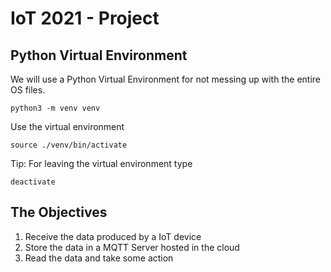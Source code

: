 # IoT 2021 - Project

## Python Virtual Environment

We will use a Python Virtual Environment for not messing up with the entire OS files. 

```shell
python3 -m venv venv
```

Use the virtual environment

```shell
source ./venv/bin/activate
```

Tip: For leaving the virtual environment type 

```shell
deactivate
```

## The Objectives

1. Receive the data produced by a IoT device
2. Store the data in a MQTT Server hosted in the cloud
3. Read the data and take some action

